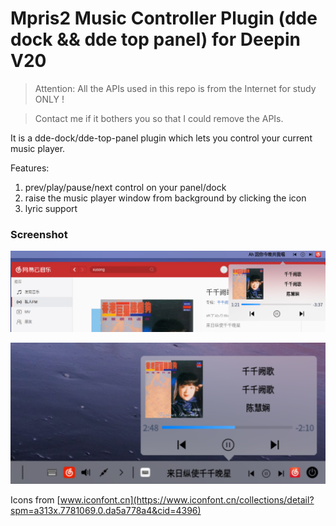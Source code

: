 # Mpris2 Music Controller Plugin (dde dock && dde top panel) for Deepin V20

> Attention: All the APIs used in this repo is from the Internet for study ONLY !

> Contact me if it bothers you so that I could remove the APIs.

It is a dde-dock/dde-top-panel plugin which lets you control your current music player.

Features:

1. prev/play/pause/next control on your panel/dock
2. raise the music player window from background by clicking the icon
3. lyric support

### Screenshot

![Screenshot with dde-top-panel](./screenshots/sceenshot.png)

![Screenshot with dde-dock](./screenshots/screenshot-dock.png)

Icons from [www.iconfont.cn](https://www.iconfont.cn/collections/detail?spm=a313x.7781069.0.da5a778a4&cid=4396)
